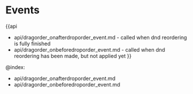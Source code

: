 Events
=======

{{api
- api/dragorder_onafterdroporder_event.md - called when dnd reordering is fully finished
- api/dragorder_onbeforedroporder_event.md - called when dnd reordering has been made, but not applied yet
}}

@index:
- api/dragorder_onafterdroporder_event.md
- api/dragorder_onbeforedroporder_event.md


